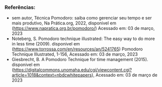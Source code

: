 ### Referências:

* sem autor, Técnica Pomodoro: saiba como gerenciar seu tempo e ser mais produtivo, Na Prática.org, 2022, disponivel em (https://www.napratica.org.br/pomodoro/) Acessado em: 03 de março, 2023
* Noteberg, S. Pomodoro technique illustrated: The easy way to do more in less time (2009). disponivel em (https://www.torrossa.com/en/resources/an/5241765) Pomodoro Technique Illustrated, 1-156, Acessado em: 03 de março, 2023
* Giesbrecht, B. A Pomodoro Technique for time management (2015). disponivel em (https://digitalcommons.unomaha.edu/cgi/viewcontent.cgi?article=1018&context=nbdcwhitepapers), Acessado em: 03 de março de 2023
